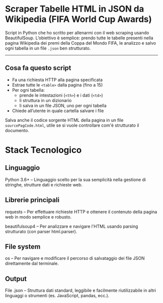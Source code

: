 # Scraper Tabelle HTML in JSON da Wikipedia (FIFA World Cup Awards)

Script in Python che ho scritto per allenarmi con il web scraping usando BeautifulSoup. L’obiettivo è semplice: prendo tutte le tabelle presenti nella pagina Wikipedia dei premi della Coppa del Mondo FIFA, le analizzo e salvo ogni tabella in un file `.json` ben strutturato.

---

## Cosa fa questo script

- Fa una richiesta HTTP alla pagina specificata
- Estrae tutte le `<table>` dalla pagina (fino a 15)
- Per ogni tabella:
  - prende le intestazioni (`<th>`) e i dati (`<td>`)
  - li struttura in un dizionario
  - li salva in un file JSON, uno per ogni tabella
- Chiede all’utente in quale cartella salvare i file

Salva anche il codice sorgente HTML della pagina in un file `sourcePagCode.html`, utile se si vuole controllare com'è strutturato il documento.


# Stack Tecnologico

## Linguaggio

Python 3.6+ – Linguaggio scelto per la sua semplicità nella gestione di stringhe, strutture dati e richieste web.

## Librerie principali
requests – Per effettuare richieste HTTP e ottenere il contenuto della pagina web in modo semplice e robusto.

beautifulsoup4 – Per analizzare e navigare l'HTML usando parsing strutturato (con parser html.parser).

## File system
os – Per navigare e modificare il percorso di salvataggio dei file JSON direttamente dal terminale.

## Output
File .json – Struttura dati standard, leggibile e facilmente riutilizzabile in altri linguaggi o strumenti (es. JavaScript, pandas, ecc.).
